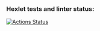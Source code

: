 ### Hexlet tests and linter status:
[![Actions Status](https://github.com/Weddya/php-laravel-development-project-57/actions/workflows/hexlet-check.yml/badge.svg)](https://github.com/Weddya/php-laravel-development-project-57/actions)